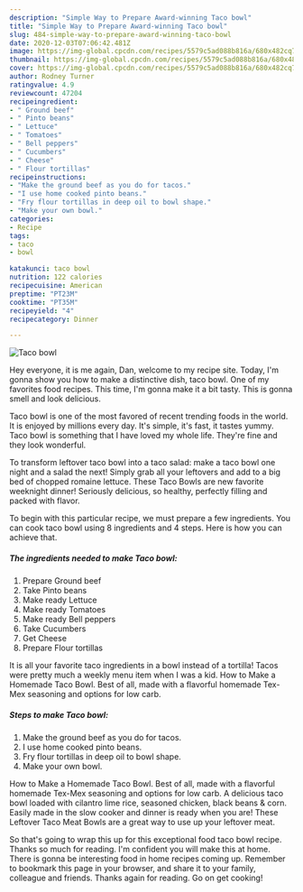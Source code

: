 ```yaml
---
description: "Simple Way to Prepare Award-winning Taco bowl"
title: "Simple Way to Prepare Award-winning Taco bowl"
slug: 484-simple-way-to-prepare-award-winning-taco-bowl
date: 2020-12-03T07:06:42.481Z
image: https://img-global.cpcdn.com/recipes/5579c5ad088b816a/680x482cq70/taco-bowl-recipe-main-photo.jpg
thumbnail: https://img-global.cpcdn.com/recipes/5579c5ad088b816a/680x482cq70/taco-bowl-recipe-main-photo.jpg
cover: https://img-global.cpcdn.com/recipes/5579c5ad088b816a/680x482cq70/taco-bowl-recipe-main-photo.jpg
author: Rodney Turner
ratingvalue: 4.9
reviewcount: 47204
recipeingredient:
- " Ground beef"
- " Pinto beans"
- " Lettuce"
- " Tomatoes"
- " Bell peppers"
- " Cucumbers"
- " Cheese"
- " Flour tortillas"
recipeinstructions:
- "Make the ground beef as you do for tacos."
- "I use home cooked pinto beans."
- "Fry flour tortillas in deep oil to bowl shape."
- "Make your own bowl."
categories:
- Recipe
tags:
- taco
- bowl

katakunci: taco bowl 
nutrition: 122 calories
recipecuisine: American
preptime: "PT23M"
cooktime: "PT35M"
recipeyield: "4"
recipecategory: Dinner

---
```



![Taco bowl](https://img-global.cpcdn.com/recipes/5579c5ad088b816a/680x482cq70/taco-bowl-recipe-main-photo.jpg)

Hey everyone, it is me again, Dan, welcome to my recipe site. Today, I'm gonna show you how to make a distinctive dish, taco bowl. One of my favorites food recipes. This time, I'm gonna make it a bit tasty. This is gonna smell and look delicious.

Taco bowl is one of the most favored of recent trending foods in the world. It is enjoyed by millions every day. It's simple, it's fast, it tastes yummy. Taco bowl is something that I have loved my whole life. They're fine and they look wonderful.

To transform leftover taco bowl into a taco salad: make a taco bowl one night and a salad the next! Simply grab all your leftovers and add to a big bed of chopped romaine lettuce. These Taco Bowls are new favorite weeknight dinner! Seriously delicious, so healthy, perfectly filling and packed with flavor.


To begin with this particular recipe, we must prepare a few ingredients. You can cook taco bowl using 8 ingredients and 4 steps. Here is how you can achieve that.

<!--inarticleads1-->

##### The ingredients needed to make Taco bowl:

1. Prepare  Ground beef
1. Take  Pinto beans
1. Make ready  Lettuce
1. Make ready  Tomatoes
1. Make ready  Bell peppers
1. Take  Cucumbers
1. Get  Cheese
1. Prepare  Flour tortillas


It is all your favorite taco ingredients in a bowl instead of a tortilla! Tacos were pretty much a weekly menu item when I was a kid. How to Make a Homemade Taco Bowl. Best of all, made with a flavorful homemade Tex-Mex seasoning and options for low carb. 

<!--inarticleads2-->

##### Steps to make Taco bowl:

1. Make the ground beef as you do for tacos.
1. I use home cooked pinto beans.
1. Fry flour tortillas in deep oil to bowl shape.
1. Make your own bowl.


How to Make a Homemade Taco Bowl. Best of all, made with a flavorful homemade Tex-Mex seasoning and options for low carb. A delicious taco bowl loaded with cilantro lime rice, seasoned chicken, black beans &amp; corn. Easily made in the slow cooker and dinner is ready when you are! These Leftover Taco Meat Bowls are a great way to use up your leftover meat. 

So that's going to wrap this up for this exceptional food taco bowl recipe. Thanks so much for reading. I'm confident you will make this at home. There is gonna be interesting food in home recipes coming up. Remember to bookmark this page in your browser, and share it to your family, colleague and friends. Thanks again for reading. Go on get cooking!
